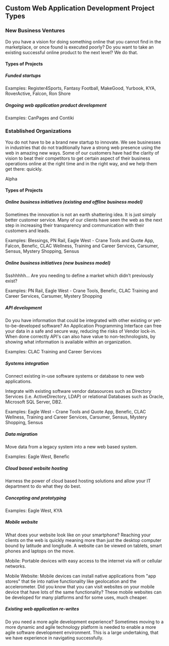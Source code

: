 ## Custom Web Application Development Project Types

### New Business Ventures

Do you have a vision for doing something online that you cannot find in the marketplace, or once found is executed poorly? Do you want to take an existing successful online product to the next level? We do that.

#### Types of Projects

##### Funded startups

  Examples: Register4Sports, Fantasy Football, MakeGood, Yurbook, KYA, RoverActive, Falcon, Ron Shore

##### Ongoing web application product development

  Examples: CanPages and Contiki

### Established Organizations

You do not have to be a brand new startup to innovate. We see businesses in industries that do not traditionally have a strong web presence using the web in amazing new ways. Some of our customers have had the clarity of vision to beat their competitors to get certain aspect of their business operations online at the right time and in the right way, and we help them get there: quickly. 

Alpha
#### Types of Projects

##### Online business initiatives (existing and offline business model)

  Sometimes the innovation is not an earth shattering idea. It is just simply better customer service. Many of our clients have seen the web as the next step in increasing their transparency and communication with their customers and leads.

  Examples: Blessings, PN Rail, Eagle West - Crane Tools and Quote App, Falcon, Benefic, CLAC Wellness, Training and Career Services, Carsumer, Sensus, Mystery Shopping, Sensus

##### Online business initiatives (new business model)
  
  Ssshhhhh... Are you needing to define a market which didn’t previously exist?
  
  Examples: PN Rail, Eagle West - Crane Tools, Benefic, CLAC Training and Career Services, Carsumer, Mystery Shopping

##### API development

  Do you have information that could be integrated with other existing or yet-to-be-developed software? An Application Programming Interface can free your data in a safe and secure way, reducing the risks of Vendor lock-in. When done correctly API's can also have value to non-technologists, by showing what information is available within an organization.

  Examples: CLAC Training and Career Services

##### Systems integration

  Connect existing in-use software systems or database to new web applications. 

  Integrate with existing software vendor datasources such as Directory Services (i.e. ActiveDirectory, LDAP) or relational Databases such as Oracle, Microsoft SQL Server, DB2.

  Examples: Eagle West - Crane Tools and Quote App, Benefic, CLAC Wellness, Training and Career Services, Carsumer, Sensus, Mystery Shopping, Sensus

##### Data migration

  Move data from a legacy system into a new web based system.

  Examples: Eagle West, Benefic

##### Cloud based website hosting

  Harness the power of cloud based hosting solutions and allow your IT department to do what they do best.
  
##### Concepting and prototyping

  Examples: Eagle West, KYA

##### Mobile website

  What does your website look like on your smartphone?
  Reaching your clients on the web is quickly meaning more than just the desktop computer bound by latitude and longitude. A website can be viewed on tablets, smart phones and laptops on the move.  

  Mobile: Portable devices with easy access to the internet via wifi or cellular networks.
  
  Mobile Website: Mobile devices can install native applications from "app stores" that tie into native functionality like geolocation and the accelerometer. Did you know that you can visit websites on your mobile device that have lots of the same functionality? These mobile websites can be developed for many platforms and for some uses, much cheaper.
  

##### Existing web application re-writes

  Do you need a more agile development experience? Sometimes moving to a more dynamic and agile technology platform is needed to enable a more agile software development environment. This is a large undertaking, that we have experience in navigating successfully.


